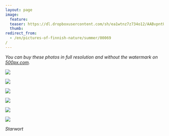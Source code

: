 ```yaml
---
layout: page
image:
  feature:
  teaser: https://dl.dropboxusercontent.com/sh/ea1wtnz7z734o12/AABvpntUQ8xGkf1kcVd-OG5Ua/luontokuvat/kes%C3%A4/7/DS23795-245px.jpg
  thumb:
redirect_from:
  - /en/pictures-of-finnish-nature/summer/00069/
---
```


*You can buy these photos in full resolution and without the watermark on [500px.com](https://500px.com/minimuutticom/galleries/starworts).*

[![](https://dl.dropboxusercontent.com/sh/ea1wtnz7z734o12/AADWbQeH4Tu_wOlfCib_dBlba/luontokuvat/kes%C3%A4/7/DS23793-800px.jpg)](https://dl.dropboxusercontent.com/sh/ea1wtnz7z734o12/AACcbHLQn8laoSAPPcNoGuapa/luontokuvat/kes%C3%A4/7/DS23793.jpg)

[![](https://dl.dropboxusercontent.com/sh/ea1wtnz7z734o12/AAAJTBX8BL_hFZDrDKMeyzMxa/luontokuvat/kes%C3%A4/7/DS23795-800px.jpg)](https://dl.dropboxusercontent.com/sh/ea1wtnz7z734o12/AAC19QEl4DvlUkIac-JRlflYa/luontokuvat/kes%C3%A4/7/DS23795.jpg)

[![](https://dl.dropboxusercontent.com/sh/ea1wtnz7z734o12/AAAz9FlwZ3XsferuI9OkQiUqa/luontokuvat/kes%C3%A4/7/DS23796-800px.jpg)](https://dl.dropboxusercontent.com/sh/ea1wtnz7z734o12/AACYrxAqar1y1i2-yhWDgTvEa/luontokuvat/kes%C3%A4/7/DS23796.jpg)

[![](https://dl.dropboxusercontent.com/sh/ea1wtnz7z734o12/AADk14AhHmrugDmt8p4ht1Xpa/luontokuvat/kes%C3%A4/7/DS23798-800px.jpg)](https://dl.dropboxusercontent.com/sh/ea1wtnz7z734o12/AABM1VRTzovg_uQg-x-yiW_ra/luontokuvat/kes%C3%A4/7/DS23798.jpg)

[![](https://dl.dropboxusercontent.com/sh/ea1wtnz7z734o12/AADb9VHnJsw9Gf_1tY8xH3fMa/luontokuvat/kes%C3%A4/7/DS23800-800px.jpg)](https://dl.dropboxusercontent.com/sh/ea1wtnz7z734o12/AACIS8xWg1UXt98jcMRQj2q4a/luontokuvat/kes%C3%A4/7/DS23800.jpg)

[![](https://dl.dropboxusercontent.com/sh/ea1wtnz7z734o12/AADK_fRp62U1RxtW0A2aB0jwa/luontokuvat/kes%C3%A4/7/DS23803-800px.jpg)](https://dl.dropboxusercontent.com/sh/ea1wtnz7z734o12/AADdg04C_PvOkex_hhwr2a9Ea/luontokuvat/kes%C3%A4/7/DS23803.jpg)

*Starwort*
